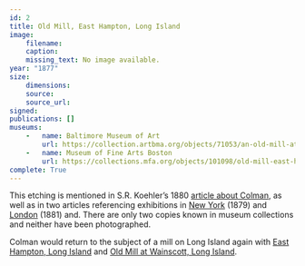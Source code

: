 ```yaml
---
id: 2
title: Old Mill, East Hampton, Long Island
image:
    filename: 
    caption: 
    missing_text: No image available.
year: "1877"
size:
    dimensions: 
    source: 
    source_url: 
signed: 
publications: []
museums: 
    -   name: Baltimore Museum of Art
        url: https://collection.artbma.org/objects/71053/an-old-mill-at-east-hampton-li
    -   name: Museum of Fine Arts Boston
        url: https://collections.mfa.org/objects/101098/old-mill-east-hampton-li
complete: True
---
```

This etching is mentioned in S.R. Koehler’s 1880 [article about Colman](https://www.jstor.org/stable/20559686), as well as in two articles referencing exhibitions in [New York](https://www.loc.gov/resource/sn83030313/1879-12-08/ed-1/?sp=6&q=%22samuel+colman%22&r=0.392,0.724,0.316,0.2,0) (1879) and [London](https://www.google.com/books/edition/The_Art_Journal/gxQYV1SDwvMC?gbpv=1) (1881) and. There are only two copies known in museum collections and neither have been photographed.

Colman would return to the subject of a mill on Long Island again with [East Hampton, Long Island](#31) and [Old Mill at Wainscott, Long Island](#19).